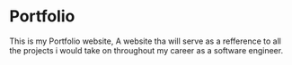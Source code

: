 # Portfolio
This is my Portfolio website, A website tha will serve as a refference to all the projects i would take on throughout my career as a software engineer.
